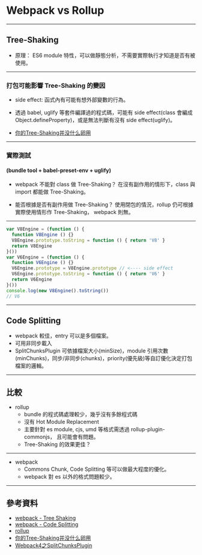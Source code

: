 Webpack vs Rollup
===

---

## Tree-Shaking

- 原理：
ES6 module 特性，可以做靜態分析，不需要實際執行才知道是否有被使用。

----

### 打包可能影響 Tree-Shaking 的變因
- side effect: 函式內有可能有想外部變數的行為。
- 透過 babel, uglify 等套件編譯過的程式碼，可能有 side effect(class 會編成 Object.defineProperty)，或是無法判斷有沒有 side effect(uglify)。

- [你的Tree-Shaking并没什么卵用](https://juejin.im/post/5a5652d8f265da3e497ff3de)

----

### 實際測試
#### (bundle tool + babel-preset-env + uglify)
- webpack 不能對 class 做 Tree-Shaking？
在沒有副作用的情形下，class 與 import 都能做 Tree-Shaking。

- 能否根據是否有副作用做 Tree-Shaking？
使用閉包的情況，rollup 仍可根據實際使用情形作 Tree-Shaking， webpack 則無。

----

``` javascript
var V8Engine = (function () {
  function V8Engine () {}
  V8Engine.prototype.toString = function () { return 'V8' }
  return V8Engine
}())
var V6Engine = (function () {
  function V6Engine () {}
  V6Engine.prototype = V8Engine.prototype // <---- side effect
  V6Engine.prototype.toString = function () { return 'V6' }
  return V6Engine
}())
console.log(new V8Engine().toString())
// V6
```

---

## Code Splitting 

- webpack 較佳，entry 可以是多個檔案。
- 可用非同步載入
- SplitChunksPlugin 可依據檔案大小(minSize)，module 引用次數(minChunks)，同步/非同步(chunks)，priority(優先級)等自訂優化決定打包檔案的邏輯。

---

## 比較
- rollup
    - bundle 的程式碼處理較少，幾乎沒有多餘程式碼
    - 沒有 Hot Module Replacement
    - 主要針對 es module, cjs, umd 等格式需透過 rollup-plugin-commonjs， 且可能會有問題。
    - Tree-Shaking 的效果更佳？

----

- webpack
    - Commons Chunk, Code Splitting 等可以做最大程度的優化。
    - webpack 對 es 以外的格式問題較少。


---

## 參考資料
- [webpack - Tree Shaking](https://webpack.js.org/guides/tree-shaking/)
- [webpack - Code Splitting](https://webpack.js.org/guides/code-splitting/)
- [rollup](https://www.rollupjs.com/guide/en)
- [你的Tree-Shaking并没什么卵用](https://juejin.im/post/5a5652d8f265da3e497ff3de)
- [Webpack4之SplitChunksPlugin](https://juejin.im/post/5af15e895188256715479a9a)
